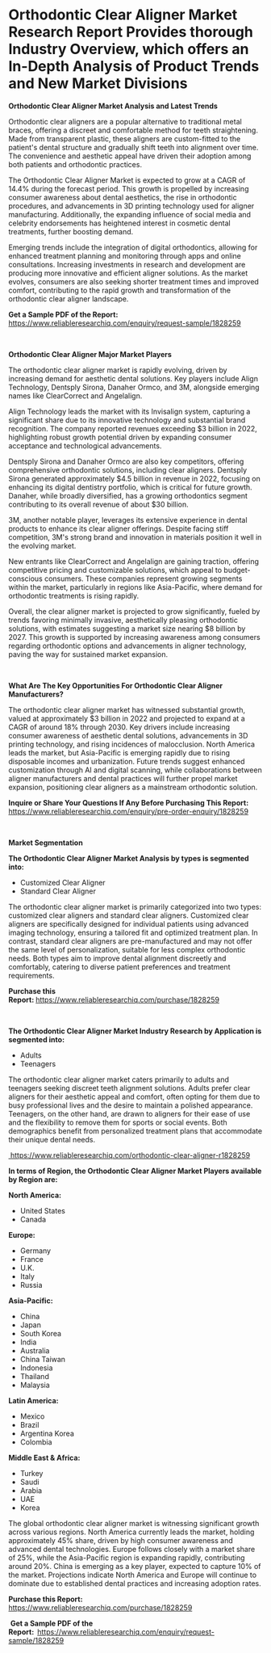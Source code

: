 <p><h1>Orthodontic Clear Aligner Market Research Report Provides thorough Industry Overview, which offers an In-Depth Analysis of Product Trends and New Market Divisions</h1></p><p><strong>Orthodontic Clear Aligner Market Analysis and Latest Trends</strong></p>
<p><p>Orthodontic clear aligners are a popular alternative to traditional metal braces, offering a discreet and comfortable method for teeth straightening. Made from transparent plastic, these aligners are custom-fitted to the patient's dental structure and gradually shift teeth into alignment over time. The convenience and aesthetic appeal have driven their adoption among both patients and orthodontic practices.</p><p>The Orthodontic Clear Aligner Market is expected to grow at a CAGR of 14.4% during the forecast period. This growth is propelled by increasing consumer awareness about dental aesthetics, the rise in orthodontic procedures, and advancements in 3D printing technology used for aligner manufacturing. Additionally, the expanding influence of social media and celebrity endorsements has heightened interest in cosmetic dental treatments, further boosting demand.</p><p>Emerging trends include the integration of digital orthodontics, allowing for enhanced treatment planning and monitoring through apps and online consultations. Increasing investments in research and development are producing more innovative and efficient aligner solutions. As the market evolves, consumers are also seeking shorter treatment times and improved comfort, contributing to the rapid growth and transformation of the orthodontic clear aligner landscape.</p></p>
<p><strong>Get a Sample PDF of the Report:&nbsp;</strong> <a href="https://www.reliableresearchiq.com/enquiry/request-sample/1828259?utm_campaign=3180&utm_medium=2&utm_source=Github&utm_content=ia&utm_term=14042025&utm_id=orthodontic-clear-aligner">https://www.reliableresearchiq.com/enquiry/request-sample/1828259</a></p>
<p>&nbsp;</p>
<p><strong>Orthodontic Clear Aligner Major Market Players</strong></p>
<p><p>The orthodontic clear aligner market is rapidly evolving, driven by increasing demand for aesthetic dental solutions. Key players include Align Technology, Dentsply Sirona, Danaher Ormco, and 3M, alongside emerging names like ClearCorrect and Angelalign. </p><p>Align Technology leads the market with its Invisalign system, capturing a significant share due to its innovative technology and substantial brand recognition. The company reported revenues exceeding $3 billion in 2022, highlighting robust growth potential driven by expanding consumer acceptance and technological advancements.</p><p>Dentsply Sirona and Danaher Ormco are also key competitors, offering comprehensive orthodontic solutions, including clear aligners. Dentsply Sirona generated approximately $4.5 billion in revenue in 2022, focusing on enhancing its digital dentistry portfolio, which is critical for future growth. Danaher, while broadly diversified, has a growing orthodontics segment contributing to its overall revenue of about $30 billion.</p><p>3M, another notable player, leverages its extensive experience in dental products to enhance its clear aligner offerings. Despite facing stiff competition, 3M's strong brand and innovation in materials position it well in the evolving market.</p><p>New entrants like ClearCorrect and Angelalign are gaining traction, offering competitive pricing and customizable solutions, which appeal to budget-conscious consumers. These companies represent growing segments within the market, particularly in regions like Asia-Pacific, where demand for orthodontic treatments is rising rapidly.</p><p>Overall, the clear aligner market is projected to grow significantly, fueled by trends favoring minimally invasive, aesthetically pleasing orthodontic solutions, with estimates suggesting a market size nearing $8 billion by 2027. This growth is supported by increasing awareness among consumers regarding orthodontic options and advancements in aligner technology, paving the way for sustained market expansion.</p></p>
<p>&nbsp;</p>
<p><strong>What Are The Key Opportunities For Orthodontic Clear Aligner Manufacturers?</strong></p>
<p><p>The orthodontic clear aligner market has witnessed substantial growth, valued at approximately $3 billion in 2022 and projected to expand at a CAGR of around 18% through 2030. Key drivers include increasing consumer awareness of aesthetic dental solutions, advancements in 3D printing technology, and rising incidences of malocclusion. North America leads the market, but Asia-Pacific is emerging rapidly due to rising disposable incomes and urbanization. Future trends suggest enhanced customization through AI and digital scanning, while collaborations between aligner manufacturers and dental practices will further propel market expansion, positioning clear aligners as a mainstream orthodontic solution.</p></p>
<p><strong>Inquire or Share Your Questions If Any Before Purchasing This Report:</strong> <a href="https://www.reliableresearchiq.com/enquiry/pre-order-enquiry/1828259?utm_campaign=3180&utm_medium=2&utm_source=Github&utm_content=ia&utm_term=14042025&utm_id=orthodontic-clear-aligner">https://www.reliableresearchiq.com/enquiry/pre-order-enquiry/1828259</a></p>
<p>&nbsp;</p>
<p><strong>Market Segmentation</strong></p>
<p><strong>The Orthodontic Clear Aligner Market Analysis by types is segmented into:</strong></p>
<p><ul><li>Customized Clear Aligner</li><li>Standard Clear Aligner</li></ul></p>
<p><p>The orthodontic clear aligner market is primarily categorized into two types: customized clear aligners and standard clear aligners. Customized clear aligners are specifically designed for individual patients using advanced imaging technology, ensuring a tailored fit and optimized treatment plan. In contrast, standard clear aligners are pre-manufactured and may not offer the same level of personalization, suitable for less complex orthodontic needs. Both types aim to improve dental alignment discreetly and comfortably, catering to diverse patient preferences and treatment requirements.</p></p>
<p><strong>Purchase this Report:&nbsp;</strong><a href="https://www.reliableresearchiq.com/purchase/1828259?utm_campaign=3180&utm_medium=2&utm_source=Github&utm_content=ia&utm_term=14042025&utm_id=orthodontic-clear-aligner">https://www.reliableresearchiq.com/purchase/1828259</a></p>
<p>&nbsp;</p>
<p><strong>The Orthodontic Clear Aligner Market Industry Research by Application is segmented into:</strong></p>
<p><ul><li>Adults</li><li>Teenagers</li></ul></p>
<p><p>The orthodontic clear aligner market caters primarily to adults and teenagers seeking discreet teeth alignment solutions. Adults prefer clear aligners for their aesthetic appeal and comfort, often opting for them due to busy professional lives and the desire to maintain a polished appearance. Teenagers, on the other hand, are drawn to aligners for their ease of use and the flexibility to remove them for sports or social events. Both demographics benefit from personalized treatment plans that accommodate their unique dental needs.</p></p>
<p><a href="https://www.reliableresearchiq.com/orthodontic-clear-aligner-r1828259?utm_campaign=3180&utm_medium=2&utm_source=Github&utm_content=ia&utm_term=14042025&utm_id=orthodontic-clear-aligner">&nbsp;https://www.reliableresearchiq.com/orthodontic-clear-aligner-r1828259</a></p>
<p><strong>In terms of Region, the Orthodontic Clear Aligner Market Players available by Region are:</strong></p>
<p>
    <p> <strong> North America: </strong>
        <ul>
            <li>United States</li>
            <li>Canada</li>
        </ul>
        </p> 
    <p> <strong> Europe: </strong>
        <ul>
            <li>Germany</li>
            <li>France</li>
            <li>U.K.</li>
            <li>Italy</li>
            <li>Russia</li>
        </ul>
        </p> 
    <p> <strong> Asia-Pacific: </strong>
        <ul>
            <li>China</li>
            <li>Japan</li>
            <li>South Korea</li>
            <li>India</li>
            <li>Australia</li>
            <li>China Taiwan</li>
            <li>Indonesia</li>
            <li>Thailand</li>
            <li>Malaysia</li>
        </ul>
        </p> 
    <p> <strong> Latin America: </strong>
        <ul>
            <li>Mexico</li>
            <li>Brazil</li>
            <li>Argentina Korea</li>
            <li>Colombia</li>
        </ul>
        </p> 
    <p> <strong> Middle East & Africa: </strong>
        <ul>
            <li>Turkey</li>
            <li>Saudi</li>
            <li>Arabia</li>
            <li>UAE</li>
            <li>Korea</li>
        </ul>
    </p>
    </p>
<p><p>The global orthodontic clear aligner market is witnessing significant growth across various regions. North America currently leads the market, holding approximately 45% share, driven by high consumer awareness and advanced dental technologies. Europe follows closely with a market share of 25%, while the Asia-Pacific region is expanding rapidly, contributing around 20%. China is emerging as a key player, expected to capture 10% of the market. Projections indicate North America and Europe will continue to dominate due to established dental practices and increasing adoption rates.</p></p>
<p><strong>Purchase this Report: </strong><a href="https://www.reliableresearchiq.com/purchase/1828259?utm_campaign=3180&utm_medium=2&utm_source=Github&utm_content=ia&utm_term=14042025&utm_id=orthodontic-clear-aligner">https://www.reliableresearchiq.com/purchase/1828259</a></p>
<p>&nbsp;<strong>Get a Sample PDF of the Report:&nbsp;&nbsp;</strong><a href="https://www.reliableresearchiq.com/enquiry/request-sample/1828259?utm_campaign=3180&utm_medium=2&utm_source=Github&utm_content=ia&utm_term=14042025&utm_id=orthodontic-clear-aligner">https://www.reliableresearchiq.com/enquiry/request-sample/1828259</a></p>
<p><strong></strong></p>
<p><p></p><p></p><p></p></p>